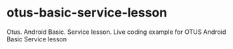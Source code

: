 # otus-basic-service-lesson
Otus. Android Basic. Service lesson. Live coding example for OTUS Android Basic Service lesson
